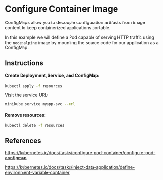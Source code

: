 # Configure Container Image

ConfigMaps allow you to decouple configuration artifacts from image content to keep containerized applications portable.

In this example we will define a Pod capable of serving HTTP traffic using the `node:alpine` image by mounting the source code for our application as a ConfigMap.

## Instructions

#### Create Deployment, Service, and ConfigMap:
```bash
kubectl apply -f resources
```

Visit the service URL:
```bash
minikube service myapp-svc --url
```

#### Remove resources:
```bash
kubectl delete -f resources
```

## References

https://kubernetes.io/docs/tasks/configure-pod-container/configure-pod-configmap

https://kubernetes.io/docs/tasks/inject-data-application/define-environment-variable-container
